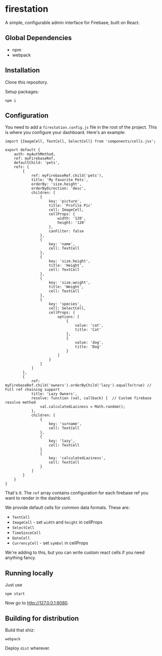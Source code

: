 # firestation
A simple, configurable admin interface for Firebase, built on React.

## Global Dependencies

- npm
- webpack

## Installation

Clone this repository.

Setup packages:

    npm i


## Configuration

You need to add a `firestation.config.js` file in the root of the project. This is where you configure your dashboard. Here's an example:

    import {ImageCell, TextCell, SelectCell} from 'components/cells.jsx';

    export default {
        auth: myAuthMethod,
        ref: myFirebaseRef,
        defaultChild: 'pets',
        refs: {
            {
                ref: myFirebaseRef.child('pets'),
                title: 'My Favorite Pets',
                orderBy: 'size.height',
                orderByDirection: 'desc',
                children: [
                    {
                        key: 'picture',
                        title: 'Profile Pic'
                        cell: ImageCell,
                        cellProps: {
                            width: '120',
                            height: '120'
                        },
                        canFilter: false
                    },
                    {
                        key: 'name',
                        cell: TextCell
                    },
                    {
                        key: 'size.height',
                        title: 'Height',
                        cell: TextCell
                    },
                    {
                        key: 'size.weight',
                        title: 'Weight',
                        cell: TextCell
                    },
                    {
                        key: 'species',
                        cell: SelectCell,
                        cellProps: {
                            options: [
                                {
                                    value: 'cat',
                                    title: 'Cat'
                                },
                                {
                                    value: 'dog',
                                    title: 'Dog'
                                }
                            ]
                        }
                    }
                ]
            },
            {
                ref: myFirebaseRef.child('owners').orderByChild('lazy').equalTo(true) // Full ref chaining support
                title: 'Lazy Owners',
                resolve: function (val, callback) {  // Custom firebase resolve method
                    val.calculatedLaziness = Math.random();
                },
                children: [
                    {
                        key: 'surname',
                        cell: TextCell
                    },
                    {
                        key: 'lazy',
                        cell: TextCell
                    }
                    {
                        key: 'calculatedLaziness',
                        cell: TextCell
                    }
                ]
            }
        }
    }

That's it. The `ref` array contains configuration for each firebase ref you want to render in the dashboard.

We provide default cells for common data formats. These are:

- `TextCell`
- `ImageCell` - set `width` and `height` in cellProps
- `SelectCell`
- `TimeSinceCell`
- `DateCell`
- `CurrencyCell` - set `symbol` in cellProps

We're adding to this, but you can write custom react cells if you need anything fancy.

## Running locally

Just use

    npm start

Now go to http://127.0.0.1:8080.

## Building for distribution

Build that shiz:

    webpack

Deploy `dist` wherever.
